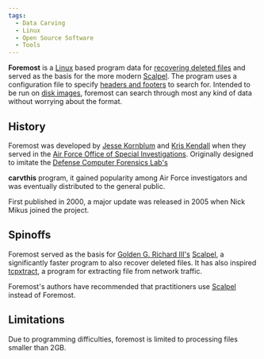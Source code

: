 ```yaml
---
tags:
  - Data Carving
  - Linux
  - Open Source Software
  - Tools
---
```

**Foremost** is a [Linux](linux.md) based program data for
[recovering deleted files](recovering_deleted_data.md) and
served as the basis for the more modern [Scalpel](scalpel.md).
The program uses a configuration file to specify [headers and
footers](file_formats.md) to search for. Intended to be run on
[disk images](disk_image.md), foremost can search through most
any kind of data without worrying about the format.

## History

Foremost was developed by [Jesse Kornblum](jesse_kornblum.md)
and [Kris Kendall](kris_kendall.md) when they served in the [Air
Force Office of Special
Investigations](air_force_office_of_special_investigations.md).
Originally designed to imitate the [Defense Computer Forensics
Lab's](defense_computer_forensics_lab.md)

**carvthis** program, it gained popularity among
Air Force investigators and was eventually distributed to the general
public.

First published in 2000, a major update was released in 2005 when Nick
Mikus joined the project.

## Spinoffs

Foremost served as the basis for [Golden G. Richard III's](golden_g_richard_iii.md)
[Scalpel](scalpel.md), a significantly faster program to also recover deleted
files. It has also inspired [tcpxtract](tcpxtract.md), a program for extracting
file from network traffic.

Foremost's authors have recommended that practitioners use
[Scalpel](scalpel.md) instead of Foremost.

## Limitations

Due to programming difficulties, foremost is limited to processing files
smaller than 2GB.
